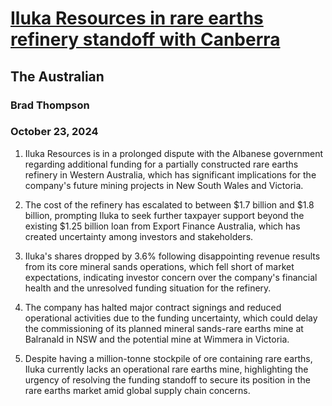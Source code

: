 # [Iluka Resources in rare earths refinery standoff with Canberra](https://advance.lexis.com/api/document?collection=news&id=urn:contentItem:6D7X-2Y41-JD3N-537V-00000-00&context=1519360)
## The Australian
### Brad Thompson
### October 23, 2024

1. Iluka Resources is in a prolonged dispute with the Albanese government regarding additional funding for a partially constructed rare earths refinery in Western Australia, which has significant implications for the company's future mining projects in New South Wales and Victoria.

2. The cost of the refinery has escalated to between $1.7 billion and $1.8 billion, prompting Iluka to seek further taxpayer support beyond the existing $1.25 billion loan from Export Finance Australia, which has created uncertainty among investors and stakeholders.

3. Iluka's shares dropped by 3.6% following disappointing revenue results from its core mineral sands operations, which fell short of market expectations, indicating investor concern over the company's financial health and the unresolved funding situation for the refinery.

4. The company has halted major contract signings and reduced operational activities due to the funding uncertainty, which could delay the commissioning of its planned mineral sands-rare earths mine at Balranald in NSW and the potential mine at Wimmera in Victoria.

5. Despite having a million-tonne stockpile of ore containing rare earths, Iluka currently lacks an operational rare earths mine, highlighting the urgency of resolving the funding standoff to secure its position in the rare earths market amid global supply chain concerns.